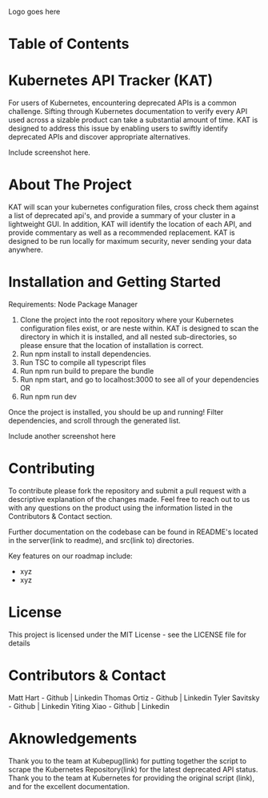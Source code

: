 Logo goes here

# Table of Contents



# Kubernetes API Tracker (KAT)
For users of Kubernetes, encountering deprecated APIs is a common challenge. Sifting through Kubernetes documentation to verify every API used across a sizable product can take a substantial amount of time. KAT is designed to address this issue by enabling users to swiftly identify deprecated APIs and discover appropriate alternatives.

Include screenshot here.

# About The Project
KAT will scan your kubernetes configuration files, cross check them against a list of deprecated api's, and provide a summary of your cluster in a lightweight GUI. In addition, KAT will identify the location of each API, and provide commentary as well as a recommended replacement. KAT is designed to be run locally for maximum security, never sending your data anywhere. 

# Installation and Getting Started

Requirements: Node Package Manager

1) Clone the project into the root repository where your Kubernetes configuration files exist, or are neste within. KAT is designed to scan the directory in which it is installed, and all nested sub-directories, so please ensure that the location of installation is correct.
2) Run npm install to install dependencies.
3) Run TSC to compile all typescript files
4) Run npm run build to prepare the bundle
5) Run npm start, and go to localhost:3000 to see all of your dependencies
    OR
4) Run npm run dev

Once the project is installed, you should be up and running! Filter dependencies, and scroll through the generated list.

Include another screenshot here

# Contributing

To contribute please fork the repository and submit a pull request with a descriptive explanation of the changes made. Feel free to reach out to us with any questions on the product using the information listed in the Contributors & Contact section. 

Further documentation on the codebase can be found in README's located in the server(link to readme), and src(link to) directories.

Key features on our roadmap include:
- xyz
- xyz 

# License

This project is licensed under the MIT License - see the LICENSE file for details

# Contributors & Contact

Matt Hart - Github | Linkedin
Thomas Ortiz - Github | Linkedin
Tyler Savitsky - Github | Linkedin
Yiting Xiao - Github | Linkedin

# Aknowledgements

Thank you to the team at Kubepug(link) for putting together the script to scrape the Kubernetes Repository(link) for the latest deprecated API status. Thank you to the team at Kubernetes for providing the original script (link), and for the excellent documentation.